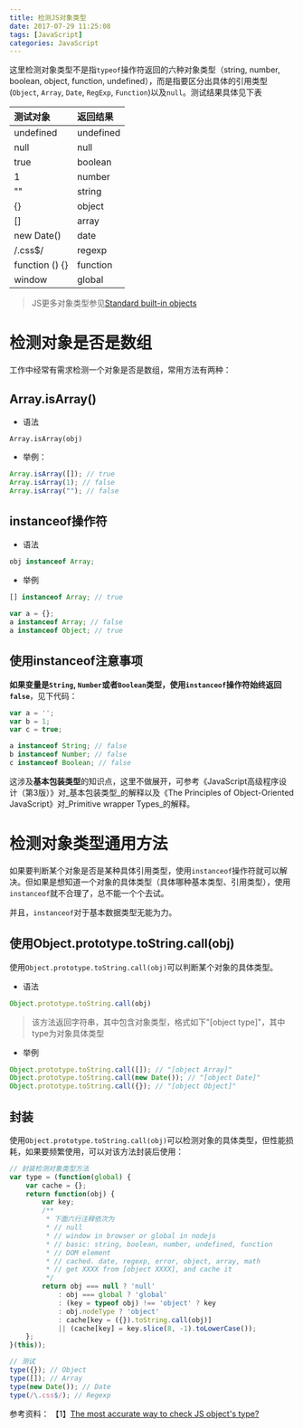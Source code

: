 ```yaml
---
title: 检测JS对象类型
date: 2017-07-29 11:25:08
tags: [JavaScript]
categories: JavaScript
---
```


这里检测对象类型不是指`typeof`操作符返回的六种对象类型（string, number, boolean, object, function, undefined），而是指要区分出具体的引用类型(`Object`, `Array`, `Date`, `RegExp`, `Function`)以及`null`。测试结果具体见下表

| 测试对象           | 返回结果      |
|:---------------|:----------|
| undefined      | undefined |
| null           | null      |
| true           | boolean   |
| 1              | number    |
| ""             | string    |
| {}             | object    |
| []             | array     |
| new Date()     | date      |
| /\.css$/       | regexp    |
| function () {} | function  |
| window         | global    |

> JS更多对象类型参见[Standard built-in objects](https://developer.mozilla.org/en-US/docs/Web/JavaScript/Reference/Global_Objects)

# 检测对象是否是数组

工作中经常有需求检测一个对象是否是数组，常用方法有两种：

## Array.isArray()

- 语法

```
Array.isArray(obj)
```

- 举例：

```js
Array.isArray([]); // true
Array.isArray(1); // false
Array.isArray(""); // false
```

## instanceof操作符

- 语法

```js
obj instanceof Array; 
```

- 举例

```js
[] instanceof Array; // true

var a = {};
a instanceof Array; // false
a instanceof Object; // true
```

## 使用instanceof注意事项

**如果变量是`String`, `Number`或者`Boolean`类型，使用`instanceof`操作符始终返回`false`**，见下代码：

```js
var a = '';
var b = 1;
var c = true;

a instanceof String; // false
b instanceof Number; // false
c instanceof Boolean; // false
```

这涉及**基本包装类型**的知识点，这里不做展开，可参考《JavaScript高级程序设计（第3版）》对_基本包装类型_的解释以及《The Principles of Object-Oriented JavaScript》对_Primitive wrapper Types_的解释。  

# 检测对象类型通用方法

如果要判断某个对象是否是某种具体引用类型，使用`instanceof`操作符就可以解决。但如果是想知道一个对象的具体类型（具体哪种基本类型、引用类型），使用`instanceof`就不合理了，总不能一个个去试。

并且，`instanceof`对于基本数据类型无能为力。

## 使用Object.prototype.toString.call(obj)

使用`Object.prototype.toString.call(obj)`可以判断某个对象的具体类型。


- 语法

```js
Object.prototype.toString.call(obj)
```

> 该方法返回字符串，其中包含对象类型，格式如下"[object type]"，其中type为对象具体类型

- 举例

```js
Object.prototype.toString.call([]); // "[object Array]" 
Object.prototype.toString.call(new Date()); // "[object Date]" 
Object.prototype.toString.call({}); // "[object Object]" 
```

## 封装

使用`Object.prototype.toString.call(obj)`可以检测对象的具体类型，但性能损耗，如果要频繁使用，可以对该方法封装后使用：

```js
// 封装检测对象类型方法
var type = (function(global) {
    var cache = {};
    return function(obj) {
        var key;
        /**
         * 下面六行注释依次为
         * // null
         * // window in browser or global in nodejs
         * // basic: string, boolean, number, undefined, function
         * // DOM element
         * // cached. date, regexp, error, object, array, math
         * // get XXXX from [object XXXX], and cache it
         */
        return obj === null ? 'null'
            : obj === global ? 'global'
            : (key = typeof obj) !== 'object' ? key
            : obj.nodeType ? 'object'
            : cache[key = ({}).toString.call(obj)]
            || (cache[key] = key.slice(8, -1).toLowerCase());
    };
}(this));
```

```js
// 测试
type({}); // Object
type([]); // Array
type(new Date()); // Date
type(/\.css$/); // Regexp
```

参考资料：
【1】[The most accurate way to check JS object's type?](https://stackoverflow.com/questions/7893776/the-most-accurate-way-to-check-js-objects-type)